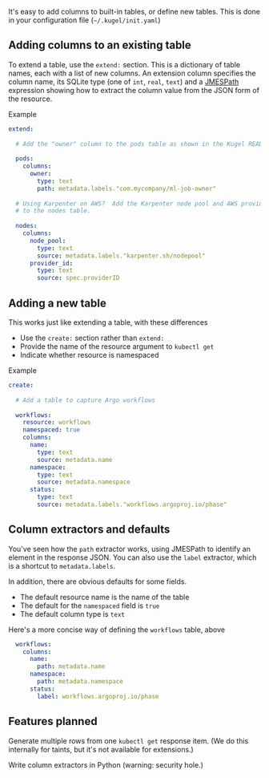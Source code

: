 
It's easy to add columns to built-in tables, or define new tables.
This is done in your configuration file (`~/.kugel/init.yaml`)

## Adding columns to an existing table

To extend a table, use the `extend:` section.  This is a dictionary of table names,
each with a list of new columns.  An extension column specifies the column name, its
SQLite type (one of `int`, `real`, `text`) and a [JMESPath](https://jmespath.org/)
expression showing how to extract the column value from the JSON form of the resource.

Example

```yaml
extend:
  
  # Add the "owner" column to the pods table as shown in the Kugel README
  
  pods:
    columns:
      owner:
        type: text
        path: metadata.labels."com.mycompany/ml-job-owner"
        
  # Using Karpenter on AWS?  Add the Karpenter node pool and AWS provider ID
  # to the nodes table.
  
  nodes:
    columns:
      node_pool:
        type: text
        source: metadata.labels."karpenter.sh/nodepool"
      provider_id:
        type: text
        source: spec.providerID
```

## Adding a new table

This works just like extending a table, with these differences
* Use the `create:` section rather than `extend:`
* Provide the name of the resource argument to `kubectl get`
* Indicate whether resource is namespaced

Example

```yaml
create:
  
  # Add a table to capture Argo workflows
  
  workflows:
    resource: workflows
    namespaced: true
    columns:
      name:
        type: text
        source: metadata.name
      namespace:
        type: text
        source: metadata.namespace
      status:
        type: text
        source: metadata.labels."workflows.argoproj.io/phase"
```

## Column extractors and defaults

You've seen how the `path` extractor works, using JMESPath to identify an element in
the response JSON.  You can also use the `label` extractor, which is a shortcut to
`metadata.labels`.

In addition, there are obvious defaults for some fields.
* The default resource name is the name of the table
* The default for the `namespaced` field is `true`
* The default column type is `text`

Here's a more concise way of defining the `workflows` table, above

```yaml
  workflows:
    columns:
      name:
        path: metadata.name
      namespace:
        path: metadata.namespace
      status:
        label: workflows.argoproj.io/phase
```

## Features planned

Generate multiple rows from one `kubectl get` response item.
(We do this internally for taints, but it's not available for extensions.)

Write column extractors in Python (warning: security hole.)